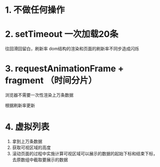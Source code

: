 # 1. 不做任何操作


# 2. setTimeout 一次加载20条

往回滑回留白，刷新率  dom结构的渲染和页面的刷新率不同步造成闪烁

# 3. requestAnimationFrame + fragment （时间分片）

浏览器不需要一次性渲染上万条数据

 根据刷新率更新

# 4. 虚拟列表
1. 拿到上万条数据
2. 获取可视区域的高度
3. 滚动页面的过程中实施计算可视区域可以展示的数据的起始下标和结束下标，去原数组中截取要展示的数据
